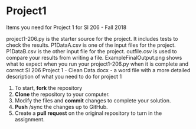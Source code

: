 # Project1

Items you need for Project 1 for SI 206 - Fall 2018

project1-206.py is the starter source for the project.  It includes tests to check the results.
P1DataA.csv is one of the input files for the project.  
P1DataB.csv is the other input file for the project.
outfile.csv is used to compare your results from writing a file.
ExampleFinalOutput.png shows what to expect when you run your project1-206.py when it is complete and correct
SI 206 Project 1 - Clean Data.docx - a word file with a more detailed description of what you need to do for project 1

1. To start, **fork** the repository
1. **Clone** the repository to your computer.
1. Modify the files and **commit** changes to complete your solution.
1. **Push** /sync the changes up to GitHub.
1. Create a **pull request** on the original repository to turn in the assignment.
